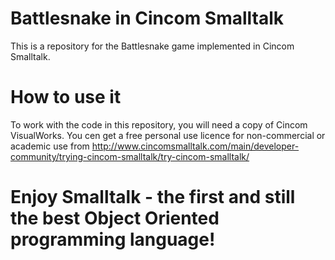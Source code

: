 # Battlesnake in Cincom Smalltalk

This is a repository for the Battlesnake game implemented in Cincom Smalltalk.

# How to use it
To work with the code in this repository, you will need a copy of Cincom VisualWorks. You cen get a free personal use licence for non-commercial or academic use from http://www.cincomsmalltalk.com/main/developer-community/trying-cincom-smalltalk/try-cincom-smalltalk/

# Enjoy Smalltalk - the first and still the best Object Oriented programming language!
